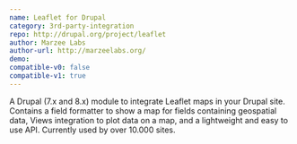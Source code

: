 ```yaml
---
name: Leaflet for Drupal
category: 3rd-party-integration
repo: http://drupal.org/project/leaflet
author: Marzee Labs
author-url: http://marzeelabs.org/
demo: 
compatible-v0: false
compatible-v1: true
---
```


A Drupal (7.x and 8.x) module to integrate Leaflet maps in your Drupal site. Contains a field formatter to show a map for fields containing geospatial data, Views integration to plot data on a map, and a lightweight and easy to use API. Currently used by over 10.000 sites.
